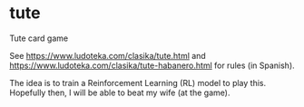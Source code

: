 # tute
Tute card game

See https://www.ludoteka.com/clasika/tute.html and https://www.ludoteka.com/clasika/tute-habanero.html for rules (in Spanish).

The idea is to train a Reinforcement Learning (RL) model to play this. Hopefully then, I will be able to beat my wife (at the game).
